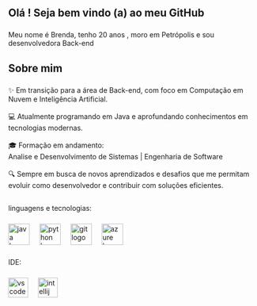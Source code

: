 <h2 align="left">Olá ! Seja bem vindo (a) ao meu GitHub</h2>

###

<p align="left">Meu nome é Brenda, tenho 20 anos , moro em Petrópolis e sou desenvolvedora Back-end</p>

###

<h2 align="left">Sobre mim</h2>

###

<p align="left">✨ Em transição para a área de Back-end, com foco em Computação em Nuvem e Inteligência Artificial.<br><br>💻 Atualmente programando em Java e aprofundando conhecimentos em tecnologias modernas.<br><br>🎓 Formação em andamento:<br>Analise e Desenvolvimento de Sistemas | Engenharia de Software<br><br>🔍 Sempre em busca de novos aprendizados e desafios que me permitam evoluir como desenvolvedor e contribuir com soluções eficientes.</p>

###

<h2 align="left"></h2>

###

<p align="left">linguagens e tecnologias:</p>

###

<div align="left">
  <img src="https://cdn.jsdelivr.net/gh/devicons/devicon/icons/java/java-original.svg" height="43" alt="java logo"  />
  <img width="12" />
  <img src="https://cdn.jsdelivr.net/gh/devicons/devicon/icons/python/python-original.svg" height="43" alt="python logo"  />
  <img width="12" />
  <img src="https://cdn.jsdelivr.net/gh/devicons/devicon/icons/git/git-original.svg" height="43" alt="git logo"  />
  <img width="12" />
  <img src="https://cdn.jsdelivr.net/gh/devicons/devicon/icons/azure/azure-original.svg" height="43" alt="azure logo"  />
</div>

###

<p align="left">IDE:</p>

###

<div align="left">
  <img src="https://cdn.jsdelivr.net/gh/devicons/devicon/icons/vscode/vscode-original.svg" height="40" alt="vscode logo"  />
  <img width="12" />
  <img src="https://cdn.jsdelivr.net/gh/devicons/devicon/icons/intellij/intellij-original.svg" height="40" alt="intellij logo"  />
</div>

###
